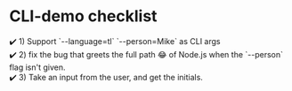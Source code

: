 # CLI-demo checklist

<p>
✔️ 1) Support `--language=tl` `--person=Mike` as CLI args </br>
✔️ 2) fix the bug that greets the full path 😂 of Node.js when the `--person` flag isn't given. </br>
✔️ 3) Take an input from the user, and get the initials. </br>
</p>
